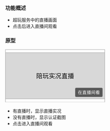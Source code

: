### 功能概述
* 超玩服务中的直播画面
* 点击后进入直播间观看


### 原型
![](img/xplayer-info/对象-直播实况.jpg)

* 有直播时，显示直播实况
* 没有直播时，显示认证截图
* 点击进入直播间观看
